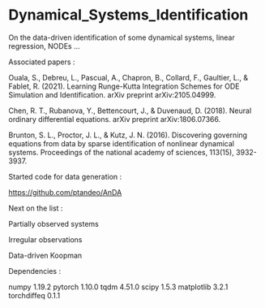 # Dynamical_Systems_Identification
On the data-driven identification of some dynamical systems, linear regression, NODEs ...

Associated papers : 

Ouala, S., Debreu, L., Pascual, A., Chapron, B., Collard, F., Gaultier, L., & Fablet, R. (2021). Learning Runge-Kutta Integration Schemes for ODE Simulation and Identification. arXiv preprint arXiv:2105.04999.

Chen, R. T., Rubanova, Y., Bettencourt, J., & Duvenaud, D. (2018). Neural ordinary differential equations. arXiv preprint arXiv:1806.07366.

Brunton, S. L., Proctor, J. L., & Kutz, J. N. (2016). Discovering governing equations from data by sparse identification of nonlinear dynamical systems. Proceedings of the national academy of sciences, 113(15), 3932-3937.

Started code for data generation : 

https://github.com/ptandeo/AnDA

Next on the list : 

Partially observed systems

Irregular observations

Data-driven Koopman 

Dependencies : 

numpy 1.19.2
pytorch 1.10.0
tqdm 4.51.0
scipy 1.5.3
matplotlib 3.2.1
torchdiffeq 0.1.1
